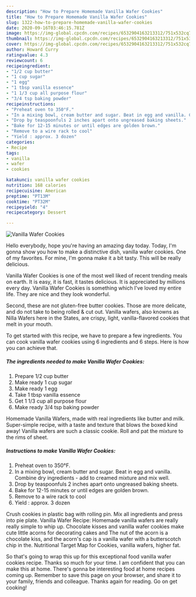 ```yaml
---
description: "How to Prepare Homemade Vanilla Wafer Cookies"
title: "How to Prepare Homemade Vanilla Wafer Cookies"
slug: 1322-how-to-prepare-homemade-vanilla-wafer-cookies
date: 2020-09-16T03:46:15.781Z
image: https://img-global.cpcdn.com/recipes/6532904163213312/751x532cq70/vanilla-wafer-cookies-recipe-main-photo.jpg
thumbnail: https://img-global.cpcdn.com/recipes/6532904163213312/751x532cq70/vanilla-wafer-cookies-recipe-main-photo.jpg
cover: https://img-global.cpcdn.com/recipes/6532904163213312/751x532cq70/vanilla-wafer-cookies-recipe-main-photo.jpg
author: Howard Curry
ratingvalue: 4.3
reviewcount: 6
recipeingredient:
- "1/2 cup butter"
- "1 cup sugar"
- "1 egg"
- "1 tbsp vanilla essence"
- "1 1/3 cup all purpose flour"
- "3/4 tsp baking powder"
recipeinstructions:
- "Preheat oven to 350°F."
- "In a mixing bowl, cream butter and sugar. Beat in egg and vanilla. Combine dry ingredients - add to creamed mixture and mix well."
- "Drop by teaspoonfuls 2 inches apart onto ungreased baking sheets."
- "Bake for 12-15 minutes or until edges are golden brown."
- "Remove to a wire rack to cool"
- "Yield : approx. 3 dozen"
categories:
- Recipe
tags:
- vanilla
- wafer
- cookies

katakunci: vanilla wafer cookies 
nutrition: 168 calories
recipecuisine: American
preptime: "PT13M"
cooktime: "PT32M"
recipeyield: "4"
recipecategory: Dessert

---
```



![Vanilla Wafer Cookies](https://img-global.cpcdn.com/recipes/6532904163213312/751x532cq70/vanilla-wafer-cookies-recipe-main-photo.jpg)

Hello everybody, hope you're having an amazing day today. Today, I'm gonna show you how to make a distinctive dish, vanilla wafer cookies. One of my favorites. For mine, I'm gonna make it a bit tasty. This will be really delicious.

Vanilla Wafer Cookies is one of the most well liked of recent trending meals on earth. It is easy, it is fast, it tastes delicious. It is appreciated by millions every day. Vanilla Wafer Cookies is something which I've loved my entire life. They are nice and they look wonderful.

Second, these are not gluten-free butter cookies. Those are more delicate, and do not take to being rolled &amp; cut out. Vanilla wafers, also knowns as Nilla Wafers here in the States, are crispy, light, vanilla-flavored cookies that melt in your mouth.


To get started with this recipe, we have to prepare a few ingredients. You can cook vanilla wafer cookies using 6 ingredients and 6 steps. Here is how you can achieve that.

<!--inarticleads1-->

##### The ingredients needed to make Vanilla Wafer Cookies:

1. Prepare 1/2 cup butter
1. Make ready 1 cup sugar
1. Make ready 1 egg
1. Take 1 tbsp vanilla essence
1. Get 1 1/3 cup all purpose flour
1. Make ready 3/4 tsp baking powder


Homemade Vanilla Wafers, made with real ingredients like butter and milk. Super-simple recipe, with a taste and texture that blows the boxed kind away! Vanilla wafers are such a classic cookie. Roll and pat the mixture to the rims of sheet. 

<!--inarticleads2-->

##### Instructions to make Vanilla Wafer Cookies:

1. Preheat oven to 350°F.
1. In a mixing bowl, cream butter and sugar. Beat in egg and vanilla. Combine dry ingredients - add to creamed mixture and mix well.
1. Drop by teaspoonfuls 2 inches apart onto ungreased baking sheets.
1. Bake for 12-15 minutes or until edges are golden brown.
1. Remove to a wire rack to cool
1. Yield : approx. 3 dozen


Crush cookies in plastic bag with rolling pin. Mix all ingredients and press into pie plate. Vanilla Wafer Recipe: Homemade vanilla wafers are really really simple to whip up. Chocolate kisses and vanilla wafer cookies make cute little acorns for decorating cakes and The nut of the acorn is a chocolate kiss, and the acorn&#39;s cap is a vanilla wafer with a butterscotch chip in the. Nutritional Target Map for Cookies, vanilla wafers, higher fat. 

So that's going to wrap this up for this exceptional food vanilla wafer cookies recipe. Thanks so much for your time. I am confident that you can make this at home. There's gonna be interesting food at home recipes coming up. Remember to save this page on your browser, and share it to your family, friends and colleague. Thanks again for reading. Go on get cooking!

